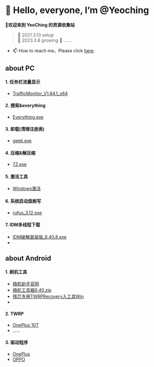 # 👋 Hello, everyone, I’m @Yeoching
**👀欢迎来到 YeoChing 的资源收集站**
    
>🌱 2021.3.13 setup  
>🌱 2023.3.8 growing
>🌱 ……
- 📫 How to reach me，Please click [here](http://www.coolapk.com/u/2483998). 
 
## about PC
#### 1. 任务栏流量显示
  - [TrafficMonitor_V1.84.1_x64](https://voohlly.lanzoue.com/ivQrQ0pm0bgf)
#### 2. 搜索&everything
  - [Everything.exe](https://voohlly.lanzoue.com/itdvkmqnr2f)
#### 3. 卸载(清理注册表)
  - [geek.exe](https://voohlly.lanzoue.com/i2FWH0lpyoza)
#### 4. 压缩&解压缩
  - [7Z.exe](https://voohlly.lanzoue.com/iYSfwmqnyrc)
#### 5. 激活工具
  - [Windows激活](https://voohlly.lanzoue.com/ia6Mkmruhde)
#### 6. 系统启动盘刷写
  - [rufus_3.12.exe](https://voohlly.lanzoue.com/iNT8tmqnm2f)
#### 7. IDM多线程下载
  - [IDM破解直装版_6.40.8.exe](https://voohlly.lanzoue.com/iyo2v0pm4m8h)
  - []()

## about Android
#### 1. 刷机工具
  - [搞机助手官网](https://lsdy.top/gjzs)
  - [搞机工具箱9.40.zip](https://voohlly.lanzoue.com/idm5F0pm4lfi)
  - [残芯专用TWRPRecovery入工具Win](https://voohlly.lanzoue.com/iq0FLm90swb)
  - []()
#### 2. TWRP              
  - [OnePlus 10T]()
  - ……

#### 3. 驱动程序              
  - [OnePlus]()
  - [OPPO]()


<!---
@TopolerMay a ✨ special ✨ repository because its `README.md` (this file) appears on your GitHub profile.
You can click the Preview link to take a look at your changes.
--->
